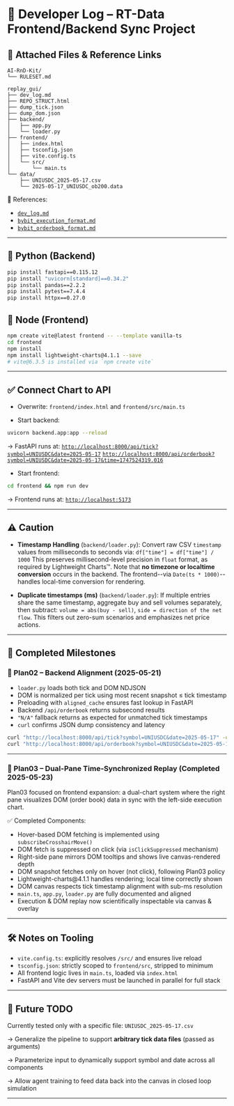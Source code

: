 # 📜 Developer Log – RT-Data Frontend/Backend Sync Project

## 📁 Attached Files & Reference Links

```text
AI-RnD-Kit/
└── RULESET.md

replay_gui/
├── dev_log.md
├── REPO_STRUCT.html
├── dump_tick.json
├── dump_dom.json
├── backend/
│   ├── app.py
│   └── loader.py
├── frontend/
│   ├── index.html
│   ├── tsconfig.json
│   ├── vite.config.ts
│   └── src/
│       └── main.ts
└── data/
    ├── UNIUSDC_2025-05-17.csv
    └── 2025-05-17_UNIUSDC_ob200.data
````

🔗 References:

* [`dev_log.md`](https://github.com/fordicus/RT-Data/blob/main/chart_dom_replay_gui/dev_log.md)
* [`bybit_execution_format.md`](https://github.com/fordicus/RT-Data/blob/main/bybit_execution_format.md)
* [`bybit_orderbook_format.md`](https://github.com/fordicus/RT-Data/blob/main/bybit_orderbook_format.md)

---

## 🐍 Python (Backend)

```bash
pip install fastapi==0.115.12
pip install "uvicorn[standard]==0.34.2"
pip install pandas==2.2.2
pip install pytest==7.4.4
pip install httpx==0.27.0
```

## 🧩 Node (Frontend)

```bash
npm create vite@latest frontend -- --template vanilla-ts
cd frontend
npm install
npm install lightweight-charts@4.1.1 --save
# vite@6.3.5 is installed via `npm create vite`
```

---

## ✅ Connect Chart to API

* Overwrite:
  `frontend/index.html` and `frontend/src/main.ts`

* Start backend:

```bash
uvicorn backend.app:app --reload
```

→ FastAPI runs at:
[`http://localhost:8000/api/tick?symbol=UNIUSDC&date=2025-05-17`](http://localhost:8000/api/tick?symbol=UNIUSDC&date=2025-05-17)
[`http://localhost:8000/api/orderbook?symbol=UNIUSDC&date=2025-05-17&time=1747524319.016`](http://localhost:8000/api/orderbook?symbol=UNIUSDC&date=2025-05-17&time=1747524319.016)

* Start frontend:

```bash
cd frontend && npm run dev
```

→ Frontend runs at:
[`http://localhost:5173`](http://localhost:5173)

---

## ⚠️ Caution

* **Timestamp Handling** (`backend/loader.py`):
  Convert raw CSV `timestamp` values from milliseconds to seconds via:
  `df["time"] = df["time"] / 1000`
  This preserves millisecond-level precision in `float` format,
  as required by Lightweight Charts™.
  Note that **no timezone or localtime conversion** occurs in the backend.
  The frontend--via `Date(ts * 1000)`--handles local-time conversion for rendering.

* **Duplicate timestamps (ms)** (`backend/loader.py`):
  If multiple entries share the same timestamp,
  aggregate buy and sell volumes separately, then subtract:
  `volume = abs(buy - sell)`, `side = direction of the net flow`.
  This filters out zero-sum scenarios and emphasizes net price actions.

---

## 📆 Completed Milestones

### 🧩 Plan02 – Backend Alignment (2025-05-21)

* `loader.py` loads both tick and DOM NDJSON
* DOM is normalized per tick using most recent snapshot ≤ tick timestamp
* Preloading with `aligned_cache` ensures fast lookup in FastAPI
* Backend `/api/orderbook` returns subsecond results
* `"N/A"` fallback returns as expected for unmatched tick timestamps
* `curl` confirms JSON dump consistency and latency

```bash
curl "http://localhost:8000/api/tick?symbol=UNIUSDC&date=2025-05-17" -o dump_tick.json
curl "http://localhost:8000/api/orderbook?symbol=UNIUSDC&date=2025-05-17&time=1747442146.179" -o dump_dom.json
```

---

### 🎯 Plan03 – Dual-Pane Time-Synchronized Replay (Completed 2025-05-23)

Plan03 focused on frontend expansion: a dual-chart system where the right pane visualizes DOM (order book) data in sync with the left-side execution chart.

✅ Completed Components:

* Hover-based DOM fetching is implemented using `subscribeCrosshairMove()`
* DOM fetch is suppressed on click (via `isClickSuppressed` mechanism)
* Right-side pane mirrors DOM tooltips and shows live canvas-rendered depth
* DOM snapshot fetches only on hover (not click), following Plan03 policy
* Lightweight-charts\@4.1.1 handles rendering; local time correctly shown
* DOM canvas respects tick timestamp alignment with sub-ms resolution
* `main.ts`, `app.py`, `loader.py` are fully documented and aligned
* Execution & DOM replay now scientifically inspectable via canvas & overlay

---

## 🛠 Notes on Tooling

* `vite.config.ts`: explicitly resolves `/src/` and ensures live reload
* `tsconfig.json`: strictly scoped to `frontend/src`, stripped to minimum
* All frontend logic lives in `main.ts`, loaded via `index.html`
* FastAPI and Vite dev servers must be launched in parallel for full stack

---

## 📌 Future TODO

Currently tested only with a specific file:
`UNIUSDC_2025-05-17.csv`

→ Generalize the pipeline to support **arbitrary tick data files** (passed as arguments)

→ Parameterize input to dynamically support symbol and date across all components

→ Allow agent training to feed data back into the canvas in closed loop simulation

---
